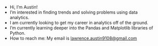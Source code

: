 - Hi, I’m Austin!
- I’m interested in finding trends and solving problems using data analytics.
- I am currently looking to get my career in analytics off of the ground.
- I’m currently learning deeper into the Pandas and Matplotlib libraries of Python.
- How to reach me: My email is lawrence.austin9108@gmail.com
